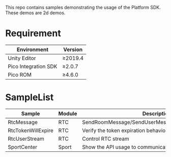 This repo contains samples demonstrating the usage of the Platform SDK. These demos are 2d demos.

# Requirement

| Environment          | Version    |
|----------------------|------------|
| Unity Editor         | &ge;2019.4 |
| Pico Integration SDK | &ge;2.0.7  |
| Pico ROM             | &ge;4.6.0  |

# SampleList

| Sample       | Module | Description                                       |
|---------------|--------|---------------------------------------------------|
| RtcMessage       | RTC    | SendRoomMessage/SendUserMessage/SendStreamSyncInfo. |
| RtcTokenWillExpire | RTC    | Verify the token expiration behavior.             |
| RtcUserStream      | RTC    | Control RTC stream                                |
| SportCenter        | Sport  | Show the API usage to communicate with the SportCenter |